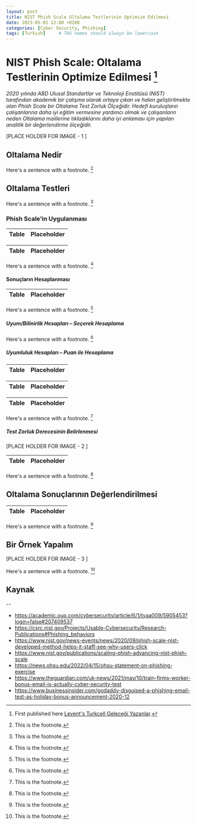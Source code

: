 ```yaml
---
layout: post
title: NIST Phish Scale Oltalama Testlerinin Optimize Edilmesi
date: 2023-05-01 12:00 +0200
categories: [Cyber Security, Phishing]
tags: [Turkish]     # TAG names should always be lowercase
---
```


# NIST Phish Scale: Oltalama Testlerinin Optimize Edilmesi [^1]

*2020 yılında ABD Ulusal Standartlar ve Teknoloji Enstitüsü (NIST) tarafından akademik bir çalışma olarak ortaya çıkan ve halen geliştirilmekte olan Phish Scale bir Oltalama Test Zorluk Ölçeğidir. Hedefi kuruluşların çalışanlarına daha iyi eğitim vermesine yardımcı olmak ve çalışanların neden Oltalama maillerine tıkladıklarını daha iyi anlaması için yapılan analitik bir değerlendirme ölçeğidir.*

[PLACE HOLDER FOR IMAGE - 1 ]

## Oltalama Nedir

Here's a sentence with a footnote. [^2]

## Oltalama Testleri

Here's a sentence with a footnote. [^3]

### Phish Scale’in Uygulanması

| Table | Placeholder |
| ----------- | ----------- |

| Table | Placeholder |
| ----------- | ----------- |

Here's a sentence with a footnote. [^4]

#### Sonuçların Hesaplanması

| Table | Placeholder |
| ----------- | ----------- |

Here's a sentence with a footnote. [^5]

##### Uyum/Bilinirlik Hesapları – Seçerek Hesaplama

Here's a sentence with a footnote. [^6]

##### Uyumluluk Hesapları – Puan ile Hesaplama

| Table | Placeholder |
| ----------- | ----------- |

| Table | Placeholder |
| ----------- | ----------- |

| Table | Placeholder |
| ----------- | ----------- |

Here's a sentence with a footnote. [^7]

##### Test Zorluk Derecesinin Belirlenmesi

[PLACE HOLDER FOR IMAGE - 2 ]

| Table | Placeholder |
| ----------- | ----------- |

Here's a sentence with a footnote. [^8]

## Oltalama Sonuçlarının Değerlendirilmesi

| Table | Placeholder |
| ----------- | ----------- |

Here's a sentence with a footnote. [^9]

## Bir Örnek Yapalım

[PLACE HOLDER FOR IMAGE - 3 ]

Here's a sentence with a footnote. [^10]

## Kaynak

[^1]: First published here [Levent's Turkcell Geleceği Yazanlar](https://gelecegiyazanlar.turkcell.com.tr/blog/nist-phish-scale-oltalama-testlerinin-optimize-edilmesi).
[^2]: This is the footnote.
[^3]: This is the footnote.
[^4]: This is the footnote.
[^5]: This is the footnote.
[^6]: This is the footnote.
[^7]: This is the footnote.
[^8]: This is the footnote.
[^9]: This is the footnote.
[^10]: This is the footnote.

--

- https://academic.oup.com/cybersecurity/article/6/1/tyaa009/5905453?login=false#207409537
- https://csrc.nist.gov/Projects/Usable-Cybersecurity/Research-Publications#Phishing_behaviors
- https://www.nist.gov/news-events/news/2020/09/phish-scale-nist-developed-method-helps-it-staff-see-why-users-click
- https://www.nist.gov/publications/scaling-phish-advancing-nist-phish-scale
- https://news.ohsu.edu/2022/04/15/ohsu-statement-on-phishing-exercise
- https://www.theguardian.com/uk-news/2021/may/10/train-firms-worker-bonus-email-is-actually-cyber-security-test
- https://www.businessinsider.com/godaddy-disguised-a-phishing-email-test-as-holiday-bonus-announcement-2020-12

